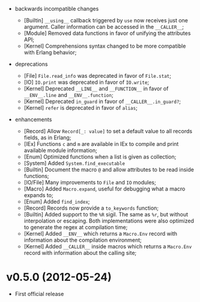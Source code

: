 * backwards incompatible changes
  * [Builtin] `__using__` callback triggered by `use` now receives just one argument. Caller information can be accessed in the `__CALLER__`;
  * [Module] Removed data functions in favor of unifying the attributes API;
  * [Kernel] Comprehensions syntax changed to be more compatible with Erlang behavior;

* deprecations
  * [File] `File.read_info` was deprecated in favor of `File.stat`;
  * [IO] `IO.print` was deprecated in favor of `IO.write`;
  * [Kernel] Deprecated `__LINE__` and `__FUNCTION__` in favor of `__ENV__.line` and `__ENV__.function`;
  * [Kernel] Deprecated `in_guard` in favor of `__CALLER__.in_guard?`;
  * [Kernel] `refer` is deprecated in favor of `alias`;

* enhancements
  * [Record] Allow `Record[_: value]` to set a default value to all records fields, as in Erlang;
  * [IEx] Functions `c` and `m` are available in IEx to compile and print available module information;
  * [Enum] Optimized functions when a list is given as collection;
  * [System] Added `System.find_executable`
  * [Builtin] Document the macro `@` and allow attributes to be read inside functions;
  * [IO/File] Many improvements to `File` and `IO` modules;
  * [Macro] Added `Macro.expand`, useful for debugging what a macro expands to;
  * [Enum] Added `find_index`;
  * [Record] Records now provide a `to_keywords` function;
  * [Builtin] Added support to the `%R` sigil. The same as `%r`, but without interpolation or escaping. Both implementations were also optimized to generate the regex at compilation time;
  * [Kernel] Added `__ENV__` which returns a `Macro.Env` record with information about the compilation environment;
  * [Kernel] Added `__CALLER__` inside macros which returns a `Macro.Env` record with information about the calling site;

# v0.5.0 (2012-05-24)

* First official release